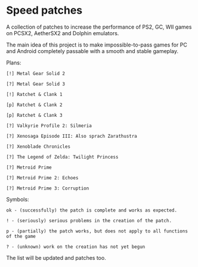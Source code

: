 # Speed patches
A collection of patches to increase the performance of PS2, GC, WII games on PCSX2, AetherSX2 and Dolphin emulators.

The main idea of this project is to make impossible-to-pass games for PC and Android completely passable with a smooth and stable gameplay.

Plans:

    [!] Metal Gear Solid 2
    
    [?] Metal Gear Solid 3
    
    [!] Ratchet & Clank 1
    
    [p] Ratchet & Clank 2
    
    [p] Ratchet & Clank 3
    
    [?] Valkyrie Profile 2: Silmeria
    
    [?] Xenosaga Episode III: Also sprach Zarathustra
    
    [?] Xenoblade Chronicles
    
    [?] The Legend of Zelda: Twilight Princess
    
    [?] Metroid Prime
    
    [?] Metroid Prime 2: Echoes
    
    [?] Metroid Prime 3: Corruption

Symbols:

    ok - (successfully) the patch is complete and works as expected.
    
    ! - (seriously) serious problems in the creation of the patch.
    
    p - (partially) the patch works, but does not apply to all functions of the game
    
    ? - (unknown) work on the creation has not yet begun

The list will be updated and patches too.
